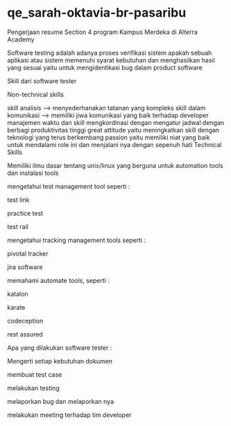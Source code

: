 # qe_sarah-oktavia-br-pasaribu

Pengerjaan resume Section 4 program Kampus Merdeka di Alterra Academy

Software testing adalah adanya proses verifikasi sistem apakah sebuah aplikasi atau sistem memenuhi syarat kebutuhan dan menghasilkan hasil yang sesuai yaitu untuk mengidentikasi bug dalam product software

Skill dari software tester

Non-technical skills

skill analisis —> menyederhanakan tatanan yang kompleks
skill dalam komunikasi —> memiliki jiwa komunikasi yang baik terhadap developer
manajemen waktu dan skill mengkordinasi dengan mengatur jadwal dengan berbagi produktivitas tinggi
great attitude yaitu meningkatkan skill dengan teknologi yang terus berkembang
passion yaitu memiliki niat yang baik untuk mendalami role ini dan menjalani nya dengan sepenuh hati
Technical Skills

Memiliki ilmu dasar tentang unix/linux yang berguna untuk automation tools dan instalasi tools

mengetahui test management tool seperti :

test link

practice test

test rail

mengetahui tracking management tools seperti :

pivotal tracker

jira software

memahami automate tools, seperti :

katalon

karate

codeception

rest assured

Apa yang dilakukan software tester :

Mengerti setiap kebutuhan dokumen

membuat test case

melakukan testing

melaporkan bug dan melaporkan nya

melakukan meeting terhadap tim developer
